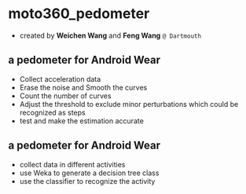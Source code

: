 # moto360_pedometer
- created by **Weichen Wang** and **Feng Wang** ``@ Dartmouth``

## a pedometer for Android Wear
- Collect acceleration data
- Erase the noise and Smooth the curves
- Count the number of curves
- Adjust the threshold to exclude minor perturbations which could be recognized as steps
- test and make the estimation accurate

## a pedometer for Android Wear
- collect data in different activities
- use Weka to generate a decision tree class
- use the classifier to recognize the activity

